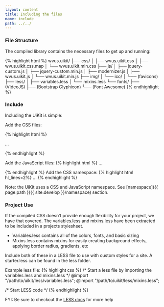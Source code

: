 ```yaml
---
layout: content
title: Including the files
name: include
path: ../../
---
```

### File Structure
The compiled library contains the necessary files to get up and running:

{% highlight html %}
wvus.uikit/
    ├── css/
    │   ├── wvus.uikit.css
    │   ├── wvus.uikit.css.map
    │   └── wvus.uikit.min.css
    ├── js/
    │   ├── jquery-custom.js
    │   ├── jquery-custom.min.js
    │   ├── modernizer.js
    │   ├── wvus.uikit.js
    │   └── wvus.uikit.min.js
    ├── img/
    │   └── ico/
    │       └── (favicons)
    ├── less/
    │   ├── variables.less
    │   └── mixins.less
    └── fonts/
        ├── (VideoJS)
        ├── (Bootstrap Glyphicon)
        └── (Font Awesome)
{% endhighlight %}

### Include
Including the UiKit is simple:

Add the CSS files:

{% highlight html %}
<!DOCTYPE html>
<html>
  <head>
    <!-- CSS (use minified versions on production sites) -->
    <link rel="stylesheet" type="text/css" href="/path/to/uikit/css/wvus.uikit.min.css">
  </head>
  <body>
...

{% endhighlight %}

Add the JavaScript files:
{% highlight html %}
...
    <script src="/path/to/uikit/js/jquery.min.js"></script>
    <script src="/path/to/uikit/js/wvus.uikit.min.js"></script>
  </body>
</html>
{% endhighlight %}
Add the CSS namespace:
{% highlight html hl_lines=2%}
<!DOCTYPE html>
<html class="wvusUikit">
  <head>
...
{% endhighlight %}

<span class="label label-info">Note:</span> the UiKit uses a CSS and JavaScript namespace. See [namespace]({{ page.path }}{{ site.develop }}/namespace) section.


### Project Use

If the compiled CSS doesn’t provide enough flexibility for your project, we have that covered. The variables.less and mixins.less have been extracted to be included in a projects stylesheet.

* Variables.less contains all of the colors, fonts, and basic sizing
* Mixins.less contains mixins for easily creating background effects, applying border radius, gradients, etc

Include both of these in a LESS file to use with custom styles for a site. A starter.less can be found in the less folder.

Example less file:
{% highlight css %}
/* Start a less file by importing the variables.less and mixins.less */
@import "/path/to/uikit/less/variables.less";
@import "/path/to/uikit/less/mixins.less";

/* Start LESS code */
{% endhighlight %}

<span class="label label-info">FYI:</span> Be sure to checkout the [LESS docs](http://www.lesscss.org/) for more help
